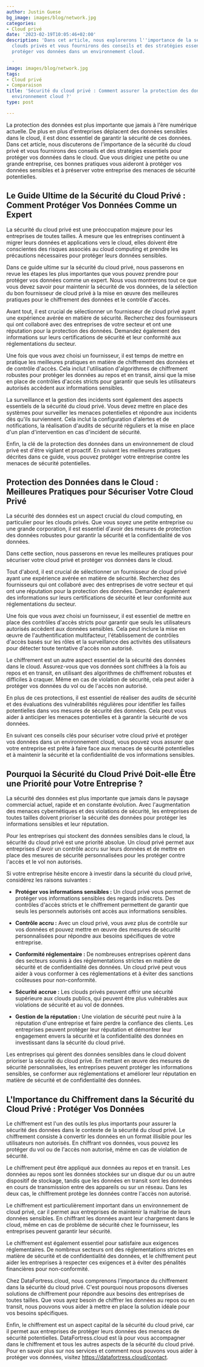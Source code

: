 ```yaml
---
author: Justin Guese
bg_image: images/blog/network.jpg
categories:
- Cloud privé
date: '2023-02-19T10:05:46+02:00'
description: 'Dans cet article, nous explorerons l''importance de la sécurité des
  clouds privés et vous fournirons des conseils et des stratégies essentiels pour
  protéger vos données dans un environnement cloud.

  '
image: images/blog/network.jpg
tags:
- Cloud privé
- Comparaison
title: 'Sécurité du cloud privé : Comment assurer la protection des données dans un
  environnement cloud ?'
type: post

---
```

La protection des données est plus importante que jamais à l'ère numérique actuelle.  De plus en plus d'entreprises déplacent des données sensibles dans le cloud, il est donc essentiel de garantir la sécurité de ces données. Dans cet article, nous discuterons de l'importance de la sécurité du cloud privé et vous fournirons des conseils et des stratégies essentiels pour protéger vos données dans le cloud. Que vous dirigiez une petite ou une grande entreprise, ces bonnes pratiques vous aideront à protéger vos données sensibles et à préserver votre entreprise des menaces de sécurité potentielles.

## Le Guide Ultime de la Sécurité du Cloud Privé : Comment Protéger Vos Données Comme un Expert

La sécurité du cloud privé est une préoccupation majeure pour les entreprises de toutes tailles. À mesure que les entreprises continuent à migrer leurs données et applications vers le cloud, elles doivent être conscientes des risques associés au cloud computing et prendre les précautions nécessaires pour protéger leurs données sensibles.

Dans ce guide ultime sur la sécurité du cloud privé, nous passerons en revue les étapes les plus importantes que vous pouvez prendre pour protéger vos données comme un expert.  Nous vous montrerons tout ce que vous devez savoir pour maintenir la sécurité de vos données, de la sélection du bon fournisseur de cloud privé à la mise en œuvre des meilleures pratiques pour le chiffrement des données et le contrôle d'accès.

Avant tout, il est crucial de sélectionner un fournisseur de cloud privé ayant une expérience avérée en matière de sécurité. Recherchez des fournisseurs qui ont collaboré avec des entreprises de votre secteur et ont une réputation pour la protection des données.  Demandez également des informations sur leurs certifications de sécurité et leur conformité aux réglementations du secteur.

Une fois que vous avez choisi un fournisseur, il est temps de mettre en pratique les meilleures pratiques en matière de chiffrement des données et de contrôle d'accès. Cela inclut l'utilisation d'algorithmes de chiffrement robustes pour protéger les données au repos et en transit, ainsi que la mise en place de contrôles d'accès stricts pour garantir que seuls les utilisateurs autorisés accèdent aux informations sensibles.

La surveillance et la gestion des incidents sont également des aspects essentiels de la sécurité du cloud privé. Vous devez mettre en place des systèmes pour surveiller les menaces potentielles et répondre aux incidents dès qu'ils surviennent. Cela inclut la configuration d'alertes et de notifications, la réalisation d'audits de sécurité réguliers et la mise en place d'un plan d'intervention en cas d'incident de sécurité.

Enfin, la clé de la protection des données dans un environnement de cloud privé est d'être vigilant et proactif. En suivant les meilleures pratiques décrites dans ce guide, vous pouvez protéger votre entreprise contre les menaces de sécurité potentielles.

## Protection des Données dans le Cloud : Meilleures Pratiques pour Sécuriser Votre Cloud Privé

La sécurité des données est un aspect crucial du cloud computing, en particulier pour les clouds privés. Que vous soyez une petite entreprise ou une grande corporation, il est essentiel d'avoir des mesures de protection des données robustes pour garantir la sécurité et la confidentialité de vos données.

Dans cette section, nous passerons en revue les meilleures pratiques pour sécuriser votre cloud privé et protéger vos données dans le cloud.

Tout d'abord, il est crucial de sélectionner un fournisseur de cloud privé ayant une expérience avérée en matière de sécurité. Recherchez des fournisseurs qui ont collaboré avec des entreprises de votre secteur et qui ont une réputation pour la protection des données. Demandez également des informations sur leurs certifications de sécurité et leur conformité aux réglementations du secteur.

Une fois que vous avez choisi un fournisseur, il est essentiel de mettre en place des contrôles d'accès stricts pour garantir que seuls les utilisateurs autorisés accèdent aux données sensibles. Cela peut inclure la mise en œuvre de l'authentification multifacteur, l'établissement de contrôles d'accès basés sur les rôles et la surveillance des activités des utilisateurs pour détecter toute tentative d'accès non autorisé.

Le chiffrement est un autre aspect essentiel de la sécurité des données dans le cloud. Assurez-vous que vos données sont chiffrées à la fois au repos et en transit, en utilisant des algorithmes de chiffrement robustes et difficiles à craquer. Même en cas de violation de sécurité, cela peut aider à protéger vos données du vol ou de l'accès non autorisé.

En plus de ces protections, il est essentiel de réaliser des audits de sécurité et des évaluations des vulnérabilités régulières pour identifier les failles potentielles dans vos mesures de sécurité des données. Cela peut vous aider à anticiper les menaces potentielles et à garantir la sécurité de vos données.

En suivant ces conseils clés pour sécuriser votre cloud privé et protéger vos données dans un environnement cloud, vous pouvez vous assurer que votre entreprise est prête à faire face aux menaces de sécurité potentielles et à maintenir la sécurité et la confidentialité de vos informations sensibles.


## Pourquoi la Sécurité du Cloud Privé Doit-elle Être une Priorité pour Votre Entreprise ?

La sécurité des données est plus importante que jamais dans le paysage commercial actuel, rapide et en constante évolution. Avec l'augmentation des menaces cybernétiques et des violations de sécurité, les entreprises de toutes tailles doivent prioriser la sécurité des données pour protéger les informations sensibles et leur réputation.

Pour les entreprises qui stockent des données sensibles dans le cloud, la sécurité du cloud privé est une priorité absolue. Un cloud privé permet aux entreprises d'avoir un contrôle accru sur leurs données et de mettre en place des mesures de sécurité personnalisées pour les protéger contre l'accès et le vol non autorisés.

Si votre entreprise hésite encore à investir dans la sécurité du cloud privé, considérez les raisons suivantes :

* **Protéger vos informations sensibles :** Un cloud privé vous permet de protéger vos informations sensibles des regards indiscrets. Des contrôles d'accès stricts et le chiffrement permettent de garantir que seuls les personnels autorisés ont accès aux informations sensibles.

* **Contrôle accru :** Avec un cloud privé, vous avez plus de contrôle sur vos données et pouvez mettre en œuvre des mesures de sécurité personnalisées pour répondre aux besoins spécifiques de votre entreprise.

* **Conformité réglementaire :** De nombreuses entreprises opèrent dans des secteurs soumis à des réglementations strictes en matière de sécurité et de confidentialité des données. Un cloud privé peut vous aider à vous conformer à ces réglementations et à éviter des sanctions coûteuses pour non-conformité.

* **Sécurité accrue :** Les clouds privés peuvent offrir une sécurité supérieure aux clouds publics, qui peuvent être plus vulnérables aux violations de sécurité et au vol de données.

* **Gestion de la réputation :** Une violation de sécurité peut nuire à la réputation d'une entreprise et faire perdre la confiance des clients. Les entreprises peuvent protéger leur réputation et démontrer leur engagement envers la sécurité et la confidentialité des données en investissant dans la sécurité du cloud privé.

Les entreprises qui gèrent des données sensibles dans le cloud doivent prioriser la sécurité du cloud privé. En mettant en œuvre des mesures de sécurité personnalisées, les entreprises peuvent protéger les informations sensibles, se conformer aux réglementations et améliorer leur réputation en matière de sécurité et de confidentialité des données.


## L'Importance du Chiffrement dans la Sécurité du Cloud Privé : Protéger Vos Données

Le chiffrement est l'un des outils les plus importants pour assurer la sécurité des données dans le contexte de la sécurité du cloud privé. Le chiffrement consiste à convertir les données en un format illisible pour les utilisateurs non autorisés. En chiffrant vos données, vous pouvez les protéger du vol ou de l'accès non autorisé, même en cas de violation de sécurité.

Le chiffrement peut être appliqué aux données au repos et en transit. Les données au repos sont les données stockées sur un disque dur ou un autre dispositif de stockage, tandis que les données en transit sont les données en cours de transmission entre des appareils ou sur un réseau. Dans les deux cas, le chiffrement protège les données contre l'accès non autorisé.

Le chiffrement est particulièrement important dans un environnement de cloud privé, car il permet aux entreprises de maintenir la maîtrise de leurs données sensibles.  En chiffrant les données avant leur chargement dans le cloud, même en cas de problème de sécurité chez le fournisseur, les entreprises peuvent garantir leur sécurité.

Le chiffrement est également essentiel pour satisfaire aux exigences réglementaires. De nombreux secteurs ont des réglementations strictes en matière de sécurité et de confidentialité des données, et le chiffrement peut aider les entreprises à respecter ces exigences et à éviter des pénalités financières pour non-conformité.

Chez DataFortress.cloud, nous comprenons l'importance du chiffrement dans la sécurité du cloud privé.  C'est pourquoi nous proposons diverses solutions de chiffrement pour répondre aux besoins des entreprises de toutes tailles. Que vous ayez besoin de chiffrer les données au repos ou en transit, nous pouvons vous aider à mettre en place la solution idéale pour vos besoins spécifiques.

Enfin, le chiffrement est un aspect capital de la sécurité du cloud privé, car il permet aux entreprises de protéger leurs données des menaces de sécurité potentielles. DataFortress.cloud est là pour vous accompagner dans le chiffrement et tous les autres aspects de la sécurité du cloud privé. Pour en savoir plus sur nos services et comment nous pouvons vous aider à protéger vos données, visitez https://datafortress.cloud/contact.
